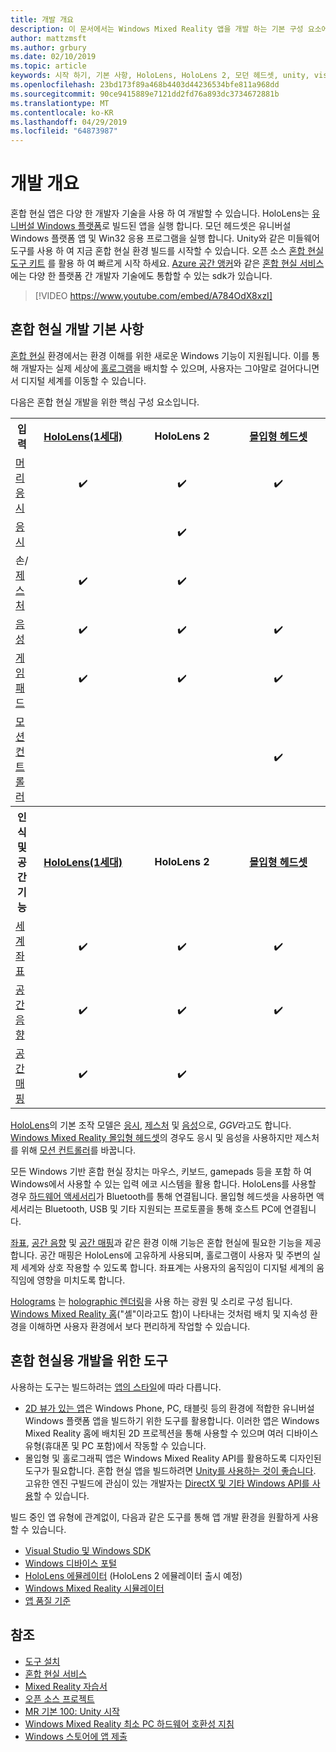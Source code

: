 ```yaml
---
title: 개발 개요
description: 이 문서에서는 Windows Mixed Reality 앱을 개발 하는 기본 구성 요소에 대해 간략하게 설명 합니다.
author: mattzmsft
ms.author: grbury
ms.date: 02/10/2019
ms.topic: article
keywords: 시작 하기, 기본 사항, HoloLens, HoloLens 2, 모던 헤드셋, unity, visual studio
ms.openlocfilehash: 23bd173f89a468b4403d44236534bfe811a968dd
ms.sourcegitcommit: 90ce9415889e7121dd2fd76a893dc3734672881b
ms.translationtype: MT
ms.contentlocale: ko-KR
ms.lasthandoff: 04/29/2019
ms.locfileid: "64873987"
---
```

# <a name="development-overview"></a>개발 개요

혼합 현실 앱은 다양 한 개발자 기술을 사용 하 여 개발할 수 있습니다.  HoloLens는 [유니버설 Windows 플랫폼](https://dev.windows.com/getstarted)로 빌드된 앱을 실행 합니다.  모던 헤드셋은 유니버설 Windows 플랫폼 앱 및 Win32 응용 프로그램을 실행 합니다.
Unity와 같은 미들웨어 도구를 사용 하 여 지금 혼합 현실 환경 빌드를 시작할 수 있습니다.  오픈 소스 [혼합 현실 도구 키트](install-the-tools.md) 를 활용 하 여 빠르게 시작 하세요.
<a href="https://docs.microsoft.com/azure/spatial-anchors" target="_blank">Azure 공간 앵커</a>와 같은 <a href="https://azure.microsoft.com/topic/mixed-reality" target="_blank">혼합 현실 서비스</a>에는 다양 한 플랫폼 간 개발자 기술에도 통합할 수 있는 sdk가 있습니다.

>[!VIDEO https://www.youtube.com/embed/A784OdX8xzI]

## <a name="basics-of-mixed-reality-development"></a>혼합 현실 개발 기본 사항

[혼합 현실](mixed-reality.md) 환경에서는 환경 이해를 위한 새로운 Windows 기능이 지원됩니다. 이를 통해 개발자는 실제 세상에 [홀로그램](hologram.md)을 배치할 수 있으며, 사용자는 그야말로 걸어다니면서 디지털 세계를 이동할 수 있습니다. 

다음은 혼합 현실 개발을 위한 핵심 구성 요소입니다.

<table>
<tr>
<th>입력</th><th style="width:150px"> <a href="hololens-hardware-details.md">HoloLens(1세대)</a></th><th style="width:150px">HoloLens 2</th><th style="width:150px"> <a href="immersive-headset-hardware-details.md">몰입형 헤드셋</a></th>
</tr><tr>
<td> <a href="gaze.md">머리 응시</a></td><td style="text-align: center;">✔️</td><td style="text-align: center;">✔️</td><td style="text-align: center;">✔️</td>
</tr><tr>
<td> <a href="gaze.md">응시</a></td><td></td><td style="text-align: center;">✔️</td><td></td>
</tr><tr>
<td> 손/ <a href="gestures.md">제스처</a></td><td style="text-align: center;">✔️</td><td style="text-align: center;">✔️</td><td></td>
</tr><tr>
<td> <a href="voice-input.md">음성</a></td><td style="text-align: center;">✔️</td><td style="text-align: center;">✔️</td><td style="text-align: center;">✔️</td>
</tr><tr>
<td> <a href="hardware-accessories.md">게임 패드</a></td><td style="text-align: center;">✔️</td><td style="text-align: center;">✔️</td><td style="text-align: center;">✔️</td>
</tr><tr>
<td> <a href="motion-controllers.md">모션 컨트롤러</a></td><td></td><td></td><td style="text-align: center;">✔️</td>
</tr><tr>
<th> 인식 및 공간 기능</th><th style="width:150px"> <a href="hololens-hardware-details.md">HoloLens(1세대)</a></th><th style="width:150px">HoloLens 2</th><th style="width:150px"> <a href="immersive-headset-hardware-details.md">몰입형 헤드셋</a></th>
</tr><tr>
<td> <a href="coordinate-systems.md">세계 좌표</a></td><td style="text-align: center;">✔️</td><td style="text-align: center;">✔️</td><td style="text-align: center;">✔️</td>
</tr><tr>
<td> <a href="spatial-sound.md">공간 음향</a></td><td style="text-align: center;">✔️</td><td style="text-align: center;">✔️</td><td style="text-align: center;">✔️</td>
</tr><tr>
<td> <a href="spatial-mapping.md">공간 매핑</a></td><td style="text-align: center;">✔️</td><td style="text-align: center;">✔️</td><td></td>
</tr>
</table>



[HoloLens](hololens-hardware-details.md)의 기본 조작 모델은 [응시](gaze.md), [제스처](gestures.md) 및 [음성](voice-input.md)으로, *GGV*라고도 합니다. [Windows Mixed Reality 몰입형 헤드셋](immersive-headset-hardware-details.md)의 경우도 응시 및 음성을 사용하지만 제스처를 위해 [모션 컨트롤러](motion-controllers.md)를 바꿉니다.


모든 Windows 기반 혼합 현실 장치는 마우스, 키보드, gamepads 등을 포함 하 여 Windows에서 사용할 수 있는 입력 에코 시스템을 활용 합니다. HoloLens를 사용할 경우 [하드웨어 액세서리](hardware-accessories.md)가 Bluetooth를 통해 연결됩니다. 몰입형 헤드셋을 사용하면 액세서리는 Bluetooth, USB 및 기타 지원되는 프로토콜을 통해 호스트 PC에 연결됩니다.

[좌표](coordinate-systems.md), [공간 음향](spatial-sound.md) 및 [공간 매핑](spatial-mapping.md)과 같은 환경 이해 기능은 혼합 현실에 필요한 기능을 제공합니다. 공간 매핑은 HoloLens에 고유하게 사용되며, 홀로그램이 사용자 및 주변의 실제 세계와 상호 작용할 수 있도록 합니다. 좌표계는 사용자의 움직임이 디지털 세계의 움직임에 영향을 미치도록 합니다.

[Holograms](hologram.md) 는 [holographic 렌더링](rendering.md)을 사용 하는 광원 및 소리로 구성 됩니다. [Windows Mixed Reality 홈](navigating-the-windows-mixed-reality-home.md)("셸"이라고도 함)이 나타내는 것처럼 배치 및 지속성 환경을 이해하면 사용자 환경에서 보다 편리하게 작업할 수 있습니다.

## <a name="tools-for-developing-for-mixed-reality"></a>혼합 현실용 개발을 위한 도구

사용하는 도구는 빌드하려는 [앱의 스타일](app-views.md)에 따라 다릅니다.
* [2D 뷰가 있는 앱](building-2d-apps.md)은 Windows Phone, PC, 태블릿 등의 환경에 적합한 유니버설 Windows 플랫폼 앱을 빌드하기 위한 도구를 활용합니다. 이러한 앱은 Windows Mixed Reality 홈에 배치된 2D 프로젝션을 통해 사용할 수 있으며 여러 디바이스 유형(휴대폰 및 PC 포함)에서 작동할 수 있습니다.
* 몰입형 및 홀로그래픽 앱은 Windows Mixed Reality API를 활용하도록 디자인된 도구가 필요합니다. 혼합 현실 앱을 빌드하려면 [Unity를 사용하는 것이 좋습니다](unity-development-overview.md). 고유한 엔진 구빌드에 관심이 있는 개발자는 [DirectX 및 기타 Windows API를 사용](directx-development-overview.md)할 수 있습니다.

빌드 중인 앱 유형에 관계없이, 다음과 같은 도구를 통해 앱 개발 환경을 원활하게 사용할 수 있습니다.
* [Visual Studio 및 Windows SDK](using-visual-studio.md)
* [Windows 디바이스 포털](using-the-windows-device-portal.md)
* [HoloLens 에뮬레이터](using-the-hololens-emulator.md) (HoloLens 2 에뮬레이터 출시 예정)
* [Windows Mixed Reality 시뮬레이터](using-the-windows-mixed-reality-simulator.md)
* [앱 품질 기준](app-quality-criteria.md)

## <a name="see-also"></a>참조
* [도구 설치](install-the-tools.md)
* <a href="https://azure.microsoft.com/topic/mixed-reality" target="_blank">혼합 현실 서비스</a>
* [Mixed Reality 자습서](tutorials.md)
* [오픈 소스 프로젝트](open-source-projects.md)
* [MR 기본 100: Unity 시작](holograms-100.md)
* [Windows Mixed Reality 최소 PC 하드웨어 호환성 지침](https://docs.microsoft.com/windows/mixed-reality/enthusiast-guide/windows-mixed-reality-minimum-pc-hardware-compatibility-guidelines)
* [Windows 스토어에 앱 제출](submitting-an-app-to-the-microsoft-store.md)
